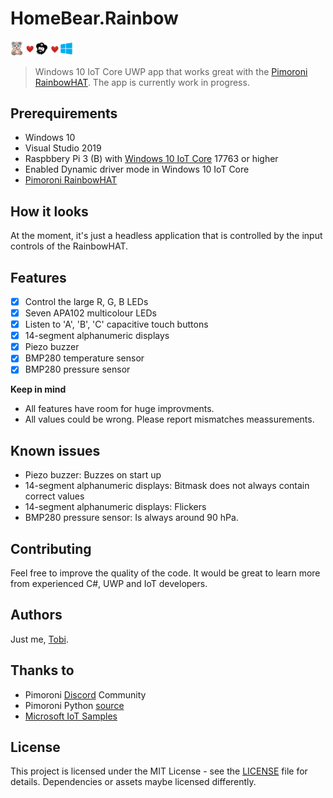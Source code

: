 # HomeBear.Rainbow

<img src="docs/header.png" width="100" /> 

> Windows 10 IoT Core UWP app that works great with the [Pimoroni RainbowHAT](https://shop.pimoroni.com/products/rainbow-hat-for-android-things). The app is currently work in progress.

## Prerequirements
- Windows 10
- Visual Studio 2019
- Raspbbery Pi 3 (B) with [Windows 10 IoT Core](https://developer.microsoft.com/en-us/windows/iot) 17763 or higher
- Enabled Dynamic driver mode in Windows 10 IoT Core
- [Pimoroni RainbowHAT](https://shop.pimoroni.com/products/rainbow-hat-for-android-things)

## How it looks

At the moment, it's just a headless application that is controlled by the input controls of the RainbowHAT.

## Features

- [x] Control the large R, G, B LEDs
- [x] Seven APA102 multicolour LEDs
- [x] Listen to 'A', 'B', 'C' capacitive touch buttons
- [x] 14-segment alphanumeric displays
- [x] Piezo buzzer
- [x] BMP280 temperature sensor
- [x] BMP280 pressure sensor

**Keep in mind**
* All features have room for huge improvments.
* All values could be wrong. Please report mismatches meassurements.

## Known issues
- Piezo buzzer: Buzzes on start up
- 14-segment alphanumeric displays: Bitmask does not always contain correct values
- 14-segment alphanumeric displays: Flickers
- BMP280 pressure sensor: Is always around 90 hPa.

## Contributing

Feel free to improve the quality of the code. It would be great to learn more from experienced C#, UWP and IoT developers.

## Authors

Just me, [Tobi]([https://tscholze.github.io).

## Thanks to

* Pimoroni [Discord](https://discordapp.com/invite/hr93ByC) Community
* Pimoroni Python [source](https://github.com/pimoroni/rainbow-hat/blob/master/library/rainbowhat/bmp280.py)
* [Microsoft IoT Samples](https://github.com/ms-iot/adafruitsample/blob/master/Lesson_203/FullSolution/BMP280.cs)

## License

This project is licensed under the MIT License - see the [LICENSE](LICENSE.md) file for details.
Dependencies or assets maybe licensed differently.